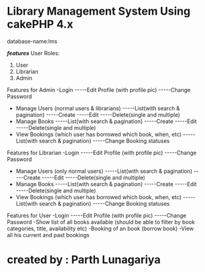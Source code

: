 # Library Management System Using cakePHP 4.x

database-name:lms

**_features_**
User Roles:

1. User
2. Librarian
3. Admin

Features for Admin
-Login
-----Edit Profile (with profile pic)
-----Change Password

-   Manage Users (normal users & librarians)
    -----List(with search & pagination)
    -----Create
    -----Edit
    -----Delete(single and multiple)
-   Manage Books
    -----List(with search & pagination)
    -----Create
    -----Edit
    -----Delete(single and multiple)
-   View Bookings (which user has borrowed which book, when, etc)
    -----List(with search & pagination)
    -----Change Booking statuses

Features for Librarian
-Login
-----Edit Profile (with profile pic)
-----Change Password

-   Manage Users (only normal users)
    -----List(with search & pagination)
    -----Create
    -----Edit
    -----Delete(single and multiple)
-   Manage Books
    -----List(with search & pagination)
    -----Create
    -----Edit
    -----Delete(single and multiple)
-   View Bookings (which user has borrowed which book, when, etc)
    -----List(with search & pagination)
    -----Change Booking statuses

Features for User
-Login
-----Edit Profile (with profile pic)
-----Change Password
-Show list of all books available (should be able to filter by book categories, title, availability etc)
-Booking of an book (borrow book)
-View all his current and past bookings

# created by : Parth Lunagariya
